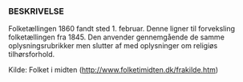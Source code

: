 ### BESKRIVELSE
Folketællingen 1860 fandt sted 1. februar. Denne ligner til forveksling folketællingen fra 1845. Den anvender gennemgående de samme oplysningsrubrikker men slutter af med oplysninger om religiøs tilhørsforhold.

Kilde: Folket i midten (http://www.folketimidten.dk/frakilde.htm)
